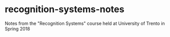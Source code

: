 # recognition-systems-notes
Notes from the "Recognition Systems" course held at University of Trento in Spring 2018
